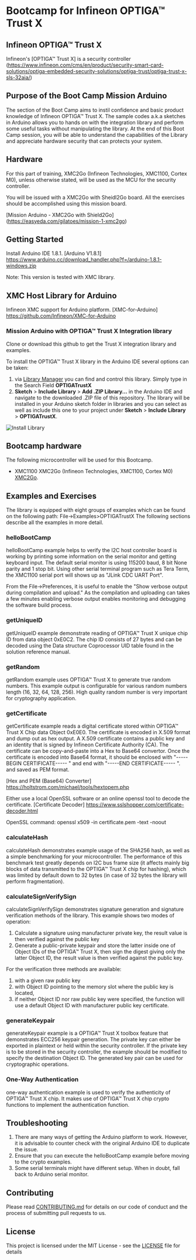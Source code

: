 # Bootcamp for Infineon OPTIGA&trade; Trust X

## Infineon OPTIGA&trade; Trust X <Mission Arduino>

Infineon's [OPTIGA&trade; Trust X] is a security controller (https://www.infineon.com/cms/en/product/security-smart-card-solutions/optiga-embedded-security-solutions/optiga-trust/optiga-trust-x-sls-32aia/)

## Purpose of the Boot Camp Mission Arduino
The section of the Boot Camp aims to instil confidence and basic product knowledge of Infineon OPTIGA&trade; Trust X. The sample codes a.k.a sketches in Arduino allows you to hands on with the integration library and perform some useful tasks without manipulating the library. At the end of this Boot Camp session, you will be able to understand the capabilities of the Library and appreciate hardware security that can protects your system.

## Hardware
For this part of training, XMC2Go (Infineon Technologies, XMC1100, Cortex M0), unless otherwise stated, will be used as the MCU for the security controller.

You will be issued with a XMC2Go with Sheidl2Go board. All the exercises should be accomplished using this mission board.

[Mission Arduino - XMC2Go with Shield2Go]
(https://easyeda.com/gilatoes/mission-1-xmc2go)

## Getting Started
Install Arduino IDE 1.8.1.
[Arduino V1.8.1] https://www.arduino.cc/download_handler.php?f=/arduino-1.8.1-windows.zip

Note: This version is tested with XMC library.

## XMC Host Library for Arduino
Infineon XMC support for Arduino platform.
[XMC-for-Arduino] https://github.com/Infineon/XMC-for-Arduino

### Mission Arduino with OPTIGA&trade; Trust X Integration library
Clone or download this github to get the Trust X integration library and examples.

To install the OPTIGA&trade; Trust X library in the Arduino IDE several options can be taken:
1. via [Library Manager](https://www.arduino.cc/en/Guide/Libraries#toc3) you can find and control this library. Simply type in the Search Field **OPTIGATrustX**
1. **Sketch** > **Include Library** > **Add .ZIP Library...** in the Arduino IDE and navigate to the downloaded .ZIP file of this repository. The library will be installed in your Arduino sketch folder in libraries and you can select as well as include this one to your project under **Sketch** > **Include Library** > **OPTIGATrustX**.

![Install Library](https://raw.githubusercontent.com/infineon/assets/master/Pictures/Library_Install_ZIP.png)

## Bootcamp hardware
The following microcontroller will be used for this Bootcamp.
* XMC1100 XMC2Go (Infineon Technologies, XMC1100, Cortex M0)
[XMC2Go](https://www.infineon.com/cms/en/product/evaluation-boards/kit_xmc_2go_xmc1100_v1/).

## Examples and Exercises
The library is equipped with eight groups of examples which can be found on the following path: File->Examples>OPTIGATrustX
The following sections describe all the examples in more detail.

### helloBootCamp
helloBootCamp example helps to verify the I2C host controller board is working by printing some information on the serial monitor and getting keyboard input.
The default serial monitor is using 115200 baud, 8 bit None parity and 1 stop bit.
Using other serial terminal program such as Tera Term, the XMC1100 serial port will shows up as "JLink CDC UART Port".

From the File->Preferences, it is useful to enable the "Show verbose output during compilation and upload." As the compilation and uploading can takes a few minutes enabling verbose output enables monitoring and debugging the software build process.

### getUniqueID
getUniqueID example demonstrate reading of OPTIGA™ Trust X unique chip ID from data object 0xE0C2. The chip ID consists of 27 bytes and can be decoded using the Data structure Coprocessor UID table found in the solution reference manual.

### getRandom
getRandom example uses OPTIGA™ Trust X to generate true random numbers. This example output is configurable for various random numbers length (16, 32, 64, 128, 256).
High quality random number is very important for cryptography application.

### getCertificate
getCertificate example reads a digital certificate stored within OPTIGA™ Trust X Chip data Object 0xE0E0. The certificate is encoded in X.509 format and dump out as hex output.
A X.509 certificate contains a public key and an identity that is signed by Infineon Certificate Authority (CA). The certificate can be copy-and-paste into a Hex to Base64 convertor.
Once the certificate is encoded into Base64 format, it should be enclosed with "-----BEGIN CERTIFICATE----- " and end with "-----END CERTIFICATE----- ". and saved as PEM format.

[Hex and PEM (Base64) Converter] https://holtstrom.com/michael/tools/hextopem.php

Either use a local OpenSSL software or an online openssl tool to decode the certificate.
[Certificate Decoder] https://www.sslshopper.com/certificate-decoder.html

OpenSSL command:
openssl x509 -in certificate.pem -text -noout

### calculateHash
calculateHash demonstrates example usage of the SHA256 hash, as well as a simple benchmarking for your microcontroller.
The performance of this benchmark test greatly depends on I2C bus frame size (it affects mainly big blocks of data transmitted to the OPTIGA™ Trust X chip for hashing),
which was limited by default down to 32 bytes (in case of 32 bytes the library will perform fragmentation).

### calculateSignVerifySign  
calculateSignVerifySign demonstrates signature generation and signature verification methods of the library.
This example shows two modes of operation:
1) Calculate a signature using manufacturer private key, the result value is then verified  against the public key
2) Generate a public-private keypair and store the latter inside one of Object IDs of the OPTIGA™ Trust X,
then sign the digest giving only the latter Object ID, the result value is then verified  against the public key.  

For the verification three methods are available:
1) with a given raw public key
2) with Object ID pointing to the memory slot where the public key is located,
3) if neither Object ID nor raw public key were specified, the function will use a default Object ID with manufacturer public key certificate.

### generateKeypair
generateKeypair example is a OPTIGA™ Trust X toolbox feature that demonstrates ECC256 keypair generation. The private key can either be exported in plaintext or held within the security controller.
If the private key is to be stored in the security controller, the example should be modified to specify the destination Object ID.
The generated key pair can be used for cryptographic operations.

### One-Way Authentication
one-way authentication example is used to verify the authenticity of OPTIGA™ Trust X chip. It makes use of OPTIGA™ Trust X chip crypto functions to implement the authentication function.

## Troubleshooting
1. There are many ways of getting the Arduino platform to work. However, it is advisable to counter check with the original Arduino IDE to duplicate the issue.
2. Ensure that you can execute the helloBootCamp example before moving to the crypto examples.
3. Some serial terminals might have different setup. When in doubt, fall back to Arduino serial monitor.  

## Contributing

Please read [CONTRIBUTING.md](CONTRIBUTING.md) for details on our code of conduct and the process of submitting pull requests to us.

## License
This project is licensed under the MIT License - see the [LICENSE](LICENSE) file for details
